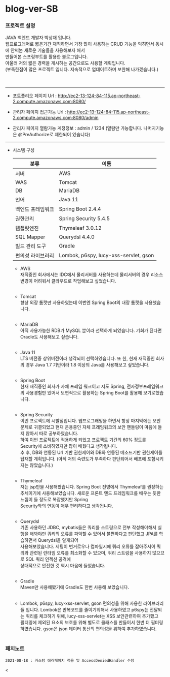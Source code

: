 # blog-ver-SB
### 프로젝트 설명<br>

  JAVA 백엔드 개발자 박상재 입니다.<br>
  웹프로그래머로 짧은기간 재직하면서 가장 많이 사용하는 CRUD 기능을 익히면서 동시에 안써본 새로운 기술들을 사용해보자 해서<br>
  만들어본 스프링부트를 활용한 블로그입니다.<br>
  아울러 저의 짧은 경력을 게시하는 공간으로도 사용할 계획입니다.<br>
  (부족한점이 많은 프로젝트 입니다. 지속적으로 업데이트하며 보완해 나가겠습니다.)<br><br><br>
  
  ------------
  
  + 포트폴리오 페이지 Url : http://ec2-13-124-84-115.ap-northeast-2.compute.amazonaws.com:8080/
  
  + 관리자 페이지 접근가능 Url : http://ec2-13-124-84-115.ap-northeast-2.compute.amazonaws.com:8080/admin
  
  + 관리자 페이지 열람가능 계정정보 : admin / 1234 (열람만 가능합니다. 나머지기능은 @PreAuthorize로 제한되어 있습니다)
  
  ------------
  
  + 시스템 구성
    
    | 분류 | 이름 |
    |---|---|
    | 서버 | AWS |
    | WAS | Tomcat |
    | DB | MariaDB |
    | 언어 | Java 11 |
    | 백엔드 프레임워크 | Spring Boot 2.4.4 |
    | 권한관리 | Spring Security 5.4.5 |
    | 템플릿엔진 | Thymeleaf 3.0.12 |
    | SQL Mapper | Querydsl 4.4.0 |
    | 빌드 관리 도구 | Gradle |
    | 편의성 라이브러리 | Lombok, p6spy, lucy-xss-servlet, gson |
    
    + AWS<br>
      재직중인 회사에서는 IDC에서 물리서버를 사용하는데 물리서버의 경우 리소스변경이 어려워서 클라우드로 작업해보고 싶었습니다.<br><br>
      
    + Tomcat<br>
      항상 외장 톰캣만 사용하였는데 이번엔 Spring Boot의 내장 톰캣을 사용했습니다.<br><br>
      
    + MariaDB<br>
      아직 사용가능한 RDB가 MySQL 뿐이라 선택하게 되었습니다. 기회가 된다면 Oracle도 사용해보고 싶습니다.<br><br>
      
    + Java 11<br>
      LTS 버전중 상위버전이라 생각되어 선택하였습니다. 또 한, 현재 재직중인 회사의 경우 Java 1.7 기반이라 1.8 이상의 Java를 사용해보고 싶었습니다.<br><br>
      
    + Spring Boot<br>
      현재 재직중인 회사가 자체 프레임 워크이고 저도 Spring, 전자정부프레임워크의 사용경험만 있어서 보편적으로 활용하는 Spring Boot를 활용해 보기로했습니다.<br><br>
      
    + Spring Security<br>
      이번 프로젝트에 시발점입니다. 웹프로그래밍을 하면서 항상 마지막에는 보안문제로 귀결되었고 현재 운용중인 자체 프레임워크의 보안 핸들링이 마음에 들지 않아서 따로 공부하였습니다.<br>
      하여 이번 프로젝트에 적용하게 되었고 프로젝트 기간의 60% 정도를 Security에 소비하였지만 많이 배웠다고 생각됩니다.<br>
      추 후, DB와 연동된 Url 기반 권한제어와 DB와 연동된 메소드기반 권한제어를 탑재할 계획입니다. (아직 저의 숙련도가 부족하다 판단되어서 배포에 포함시키지는 않았습니다.)<br><br>
      
    + Thymeleaf<br>
      저는 jsp만을 사용해봤습니다. Spring Boot 진영에서 Thymeleaf를 권장하는 추세이기에 사용해보았습니다. 새로운 프론트 엔드 프레임워크를 배우는 듯한 느낌이 들 정도로 복잡했지만 Spring<br>
      Security와의 연동이 매우 편리하다고 생각됩니다.<br><br>
      
    + Querydsl<br>
      기존 사용하던 JDBC, mybatis들은 쿼리를 스트링으로 전부 작성해야해서 실행을 해봐야만 쿼리의 오류를 파악할 수 있어서 불편하다고 판단했고 JPA를 학습하면서 Querydsl을 알게되어<br>
      사용해보았습니다. 세팅이 번거로우나 컴파일시에 쿼리 오류를 잡아주서어 쿼리와 관련된 런타임 오류를 최소화할 수 있으며, 쿼리 스트링을 사용하지 않으므로 SQL 쿼리 인젝션 공격에<br>
      상대적으로 안전한 것 역시 마음에 들었습니다.<br><br>

    + Gradle<br>
      Maven만 사용해봤기에 Gradle도 한번 사용해 보았습니다.<br><br>
      
    + Lombok, p6spy, lucy-xss-servlet, gson
      편의성을 위해 사용한 라이브러리들 입니다. Lombok은 반복코드를 줄이기위해서 사용하였고 p6spy는 전달되는 쿼리를 체크하기 위해, lucy-xss-servlet는 XSS 보안관련하여 추가했고<br>
      필터링에 제외된 요소의 보호를 위해 별도로 클래스를 만들어서 한번 더 필터링 하였습니다. gson은 json 데이터 통신의 편의성을 위하여 추가하였습니다.<br><br>
      
### 패치노트<br>

    2021-08-18 : 커스텀 에러페이지 적용 및 AccessDeniedHandler 수정
<
